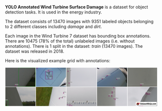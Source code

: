 **YOLO Annotated Wind Turbine Surface Damage** is a dataset for object detection tasks. It is used in the energy industry.

The dataset consists of 13470 images with 9351 labeled objects belonging to 2 different classes including *damage* and *dirt*.

Each image in the Wind Turbine 7 dataset has bounding box annotations. There are 10475 (78% of the total) unlabeled images (i.e. without annotations). There is 1 split in the dataset: *train* (13470 images). The dataset was released in 2018.

Here is the visualized example grid with annotations:

<img src="https://github.com/dataset-ninja/YOLO-annotated-wind-turbine-surface-damage/raw/main/visualizations/horizontal_grid.png">
